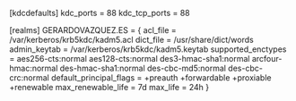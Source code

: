 [kdcdefaults]
 kdc_ports = 88
 kdc_tcp_ports = 88

[realms]
GERARDOVAZQUEZ.ES = {
  acl_file = /var/kerberos/krb5kdc/kadm5.acl
  dict_file = /usr/share/dict/words
  admin_keytab = /var/kerberos/krb5kdc/kadm5.keytab
  supported_enctypes = aes256-cts:normal aes128-cts:normal des3-hmac-sha1:normal arcfour-hmac:normal des-hmac-sha1:normal des-cbc-md5:normal des-cbc-crc:normal
  default_principal_flags = +preauth +forwardable +proxiable +renewable
  max_renewable_life = 7d
  max_life = 24h
}
